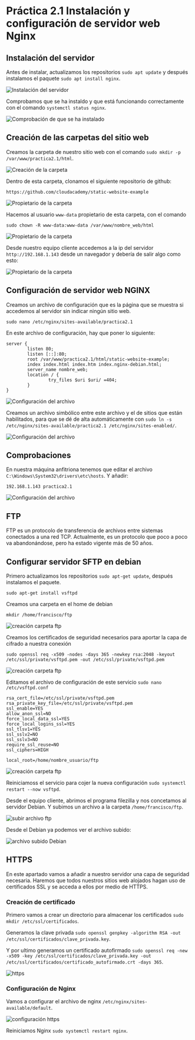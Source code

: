 # Práctica 2.1 Instalación y configuración de servidor web Nginx

## Instalación del servidor

Antes de instalar, actualizamos los repositorios `sudo apt update` y después instalamos el paquete `sudo apt install nginx`.

![Instalación del servidor](img/1.png)

Comprobamos que se ha instaldo y que está funcionando correctamente con el comando `systemctl status nginx`.

![Comprobación de que se ha instalado](img/2.png)

## Creación de las carpetas del sitio web

Creamos la carpeta de nuestro sitio web con el comando `sudo mkdir -p /var/www/practica2.1/html`.

![Creación de la carpeta](/img/3.png)

Dentro de esta carpeta, clonamos el siguiente repositorio de github:
~~~~
https://github.com/cloudacademy/static-website-example
~~~~

![Propietario de la carpeta](/img/4.png)

Hacemos al usuario `www-data` propietario de esta carpeta, con el comando
~~~~
sudo chown -R www-data:www-data /var/www/nombre_web/html
~~~~

![Propietario de la carpeta](/img/5.png)

Desde nuestro equipo cliente accedemos a la ip del servidor `http://192.168.1.143` desde un navegador y debería de salir algo como esto: 

![Propietario de la carpeta](/img/6.png)

## Configuración de servidor web NGINX
Creamos un archivo de configuración que es la página que se muestra si accedemos al servidor sin indicar ningún sitio web.

~~~~
sudo nano /etc/nginx/sites-available/practica2.1
~~~~

En este archivo de configuración, hay que poner lo siguiente:

~~~~
server {
        listen 80;
        listen [::]:80;
        root /var/www/practica2.1/html/static-website-example;
        index index.html index.htm index.nginx-debian.html;
        server_name nombre_web;
        location / {
                try_files $uri $uri/ =404;
        }
}
~~~~

![Configuración del archivo](/img/7.png)

Creamos un archivo simbólico entre este archivo y el de sitios que 
están habilitados, para que se dé de alta automáticamente 
con `sudo ln -s /etc/nginx/sites-available/practica2.1 /etc/nginx/sites-enabled/`.

![Configuración del archivo](/img/8.png)

## Comprobaciones
En nuestra máquina anfitriona tenemos que editar el archivo `C:\Windows\System32\drivers\etc\hosts`. Y añadir:
~~~~
192.168.1.143 practica2.1
~~~~

![Configuración del archivo](/img/9.png)

## FTP
FTP es un protocolo de transferencia de archivos entre sistemas
conectados a una red TCP. Actualmente, es un protocolo que poco a
poco va abandonándose, pero ha estado vigente más de 50 años.

## Configurar servidor SFTP en debian
Primero actualizamos los repositorios `sudo apt-get update`, después instalamos
el paquete.
~~~~
sudo apt-get install vsftpd
~~~~

Creamos una carpeta en el home de debian
~~~~
mkdir /home/francisco/ftp
~~~~

![creación carpeta ftp](/img/10.png)

Creamos los certificados de seguridad necesarios para aportar la capa de cifrado a nuestra conexión
~~~~
sudo openssl req -x509 -nodes -days 365 -newkey rsa:2048 -keyout /etc/ssl/private/vsftpd.pem -out /etc/ssl/private/vsftpd.pem
~~~~

![creación carpeta ftp](/img/11.png)

Editamos el archivo de configuración de este servicio `sudo nano /etc/vsftpd.conf`
~~~~
rsa_cert_file=/etc/ssl/private/vsftpd.pem
rsa_private_key_file=/etc/ssl/private/vsftpd.pem
ssl_enable=YES
allow_anon_ssl=NO
force_local_data_ssl=YES
force_local_logins_ssl=YES
ssl_tlsv1=YES
ssl_sslv2=NO
ssl_sslv3=NO
require_ssl_reuse=NO
ssl_ciphers=HIGH

local_root=/home/nombre_usuario/ftp
~~~~

![creación carpeta ftp](/img/12.png)

Reiniciamoss el servicio para cojer la nueva configuración `sudo systemctl restart --now vsftpd`.

Desde el equipo cliente, abrimos el programa filezilla y nos concetamos al servidor Debian. Y subimos un archivo a la carpeta `/home/francisco/ftp`.

![subir archivo ftp](/img/13.png)

Desde el Debian ya podemos ver el archivo subido:

![archivo subido Debian](/img/14.png)

## HTTPS
En este apartado vamos a añadir a nuestro servidor una capa de seguridad necesaria. Haremos que todos nuestros sitios web alojados hagan uso de certificados SSL y se acceda a ellos por medio de HTTPS.

### Creación de certificado

Primero vamos a crear un directorio para almacenar los certificados `sudo mkdir /etc/ssl/certificados`.

Generamos la clave privada `sudo openssl genpkey -algorithm RSA -out /etc/ssl/certificados/clave_privada.key`.

Y por ultimo generamos un certificado autofirmado `sudo openssl req -new -x509 -key /etc/ssl/certificados/clave_privada.key -out /etc/ssl/certificados/certificado_autofirmado.crt -days 365`.

![https](/img/15.png)

### Configuración de Nginx

Vamos a configurar el archivo de nginx `/etc/nginx/sites-available/default`.

![configuración https](/img/16.png)

Reiniciamos Nginx `sudo systemctl restart nginx`.

